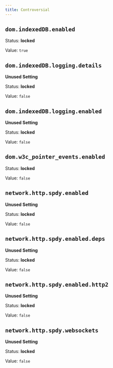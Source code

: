 ```yaml
---
title: Controversial
---
```



## `dom.indexedDB.enabled`

Status: **locked**

Value: `true`


## `dom.indexedDB.logging.details`

**Unused Setting**

Status: **locked**

Value: `false`


## `dom.indexedDB.logging.enabled`

**Unused Setting**

Status: **locked**

Value: `false`


## `dom.w3c_pointer_events.enabled`

Status: **locked**

Value: `false`


## `network.http.spdy.enabled`

**Unused Setting**

Status: **locked**

Value: `false`


## `network.http.spdy.enabled.deps`

**Unused Setting**

Status: **locked**

Value: `false`


## `network.http.spdy.enabled.http2`

**Unused Setting**

Status: **locked**

Value: `false`


## `network.http.spdy.websockets`

**Unused Setting**

Status: **locked**

Value: `false`


